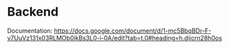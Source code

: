 # Backend
Documentation: https://docs.google.com/document/d/1-mc5BbqBDr-F-v7UuVz131x03RLMOb0ikBs3L0-i-0A/edit?tab=t.0#heading=h.dijcrn28h0os 
